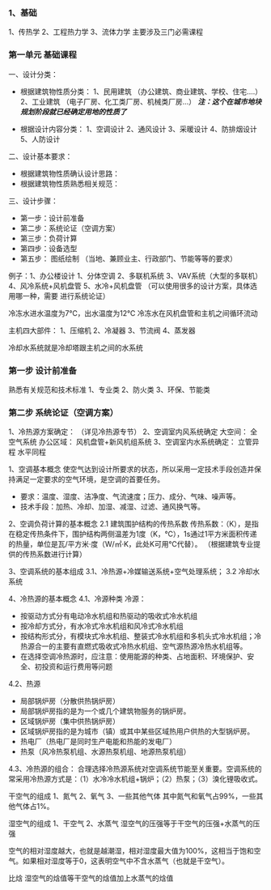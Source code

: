 ### 1、基础

1、传热学
2、工程热力学
3、流体力学
主要涉及三门必需课程

### 第一单元 基础课程

一、设计分类：
* 根据建筑物性质分类：
1、民用建筑
（办公建筑、商业建筑、学校、住宅....）
2、工业建筑
（电子厂房、化工类厂房、机械类厂房...）
***注：这个在城市地块规划阶段就已经确定用地的性质了***

* 根据设计内容分类：
1、空调设计
2、通风设计
3、采暖设计
4、防排烟设计
5、人防设计

二、设计基本要求：
* 根据建筑物性质确认设计思路：
* 根据建筑物性质熟悉相关规范：

三、设计步骤：
* 第一步：设计前准备
* 第二步：系统论证（空调方案）
* 第三步：负荷计算
* 第四步：设备选型
* 第五步： 图纸绘制
（当地、兼顾业主、行政部门、节能等等的要求）

例子：1、办公楼设计
1、分体空调
2、多联机系统
3、VAV系统（大型的多联机）
4、风冷系统+风机盘管
5、水冷+风机盘管
（可以使用很多的设计方案，具体选用哪一种，需要 进行系统论证）


冷冻水进水温度为7℃，出水温度为12℃
冷冻水在风机盘管和主机之间循环流动

主机四大部件：
1、压缩机
2、冷凝器
3、节流阀
4、蒸发器

冷却水系统就是冷却塔跟主机之间的水系统

### 第一步 设计前准备
熟悉有关规范和技术标准
1、专业类
2、防火类
3、环保、节能类

### 第二步 系统论证（空调方案）
1、冷热源方案确定：
（详见冷热源专节）
2、空调室内风系统确定
大空间：
全空气系统
办公区域：
风机盘管+新风机组系统
3、空调室内水系统确定：
立管异程
水平同程

1、空调基本概念
使空气达到设计所要求的状态，所以采用一定技术手段创造并保持满足一定要求的空气环境，是空调的首要任务。
* 要求：温度、湿度、洁净度、气流速度；压力、成分、气味、噪声等。
* 技术手段：加热、冷却、加湿、减湿、过滤、通风换气等。

2、空调负荷计算的基本概念
2.1 建筑围护结构的传热系数
传热系数：（K），是指在稳定传热条件下，围护结构两侧温差为1度（K，℃），1s通过1平方米面积传递的热量，单位是瓦/平方米·度（W/㎡·K，此处K可用℃代替）。
（根据建筑专业提供的传热系数进行计算）

3、空调系统的基本组成
3.1、冷热源+冷媒输送系统+空气处理系统；
3.2 冷却水系统

4、冷热源的基本概念
4.1、冷源种类
冷源：
* 按驱动方式分有电动冷水机组和热驱动的吸收式冷水机组
* 按冷却方式分，有水冷式冷水机组和风冷式冷水机组 
* 按结构形式分，有模块式冷水机组、整装式冷水机组和多机头式冷水机组；冷热源合一的主要有直燃式吸收式冷热水机组、空气源热源冷热水机组等。
* 在选择空调冷热源时，应注意：使用能源的种类、占地面积、环境保护、安全、初投资和运行费用等问题

4.2、热源
* 局部锅炉房（分散供热锅炉房）
* 局部锅炉房指的是为一个或几个建筑物服务的锅炉房。
* 区域锅炉房（集中供热锅炉房）
* 区域锅炉房指的是为城市（镇）或其中某些区域热用户供热的大型锅炉房。
* 热电厂（热电厂是同时生产电能和热能的发电厂）
* 热泵（风冷热泵机组、水源热泵机组、地源热泵机组）

4.3、冷热源的组合：
合理选择冷热源系统对空调系统节能至关重要。空调系统的常采用冷热源方式是：（1）水冷冷水机组+锅炉；（2）热泵；（3）溴化锂吸收式。

干空气的组成
1、氮气
2、氧气
3、一些其他气体
其中氮气和氧气占99%，一些其他气体占1%。

湿空气的组成
1、干空气
2、水蒸气
湿空气的压强等于干空气的压强+水蒸气的压强

空气的相对湿度越大，也就是越潮湿，相对湿度最大值为100%，这相当于饱和空气。如果相对湿度等于0，这表明空气中不含水蒸气（也就是干空气）。

比焓
湿空气的焓值等干空气的焓值加上水蒸气的焓值
